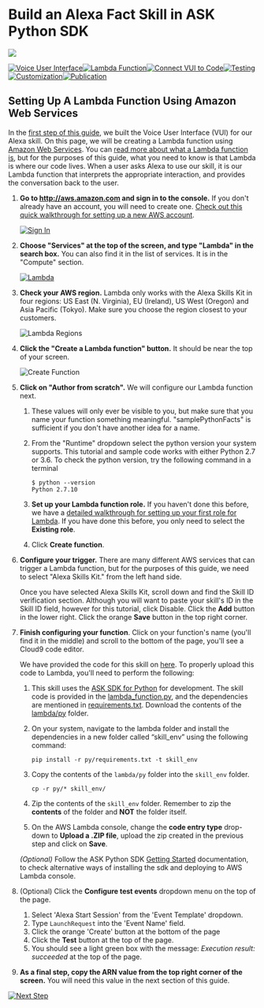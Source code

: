 # Build an Alexa Fact Skill in ASK Python SDK
<img src="https://m.media-amazon.com/images/G/01/mobile-apps/dex/alexa/alexa-skills-kit/tutorials/quiz-game/header._TTH_.png" />

[![Voice User Interface](https://m.media-amazon.com/images/G/01/mobile-apps/dex/alexa/alexa-skills-kit/tutorials/navigation/1-locked._TTH_.png)](./1-voice-user-interface.md)[![Lambda Function](https://m.media-amazon.com/images/G/01/mobile-apps/dex/alexa/alexa-skills-kit/tutorials/navigation/2-on._TTH_.png)](./2-lambda-function.md)[![Connect VUI to Code](https://m.media-amazon.com/images/G/01/mobile-apps/dex/alexa/alexa-skills-kit/tutorials/navigation/3-off._TTH_.png)](./3-connect-vui-to-code.md)[![Testing](https://m.media-amazon.com/images/G/01/mobile-apps/dex/alexa/alexa-skills-kit/tutorials/navigation/4-off._TTH_.png)](./4-testing.md)[![Customization](https://m.media-amazon.com/images/G/01/mobile-apps/dex/alexa/alexa-skills-kit/tutorials/navigation/5-off._TTH_.png)](./5-customization.md)[![Publication](https://m.media-amazon.com/images/G/01/mobile-apps/dex/alexa/alexa-skills-kit/tutorials/navigation/6-off._TTH_.png)](./6-publication.md)

## Setting Up A Lambda Function Using Amazon Web Services

In the [first step of this guide](1-voice-user-interface.md), we built the Voice User Interface (VUI) for our Alexa skill.  On this page, we will be creating a Lambda function using [Amazon Web Services](http://aws.amazon.com).  You can [read more about what a Lambda function is](http://aws.amazon.com/lambda), but for the purposes of this guide, what you need to know is that Lambda is where our code lives.  When a user asks Alexa to use our skill, it is our Lambda function that interprets the appropriate interaction, and provides the conversation back to the user.

1.  **Go to http://aws.amazon.com and sign in to the console.** If you don't already have an account, you will need to create one.  [Check out this quick walkthrough for setting up a new AWS account](https://github.com/alexa/alexa-cookbook/blob/master/aws/set-up-aws.md).

    [![Sign In](https://m.media-amazon.com/images/G/01/mobile-apps/dex/alexa/alexa-skills-kit/tutorials/general/2-1-sign-in-to-the-console._TTH_.png)](https://console.aws.amazon.com/console/home)

2.  **Choose "Services" at the top of the screen, and type "Lambda" in the search box.**  You can also find it in the list of services.  It is in the "Compute" section.

    [![Lambda](https://m.media-amazon.com/images/G/01/mobile-apps/dex/alexa/alexa-skills-kit/tutorials/general/2-2-services-lambda._TTH_.png)](https://console.aws.amazon.com/lambda/home)

3.  **Check your AWS region.** Lambda only works with the Alexa Skills Kit in four regions: US East (N. Virginia), EU (Ireland), US West (Oregon) and Asia Pacific (Tokyo).  Make sure you choose the region closest to your customers.

    ![Lambda Regions](https://m.media-amazon.com/images/G/01/mobile-apps/dex/alexa/alexa-skills-kit/tutorials/general/2-3-check-region._TTH_.png)

4.  **Click the "Create a Lambda function" button.** It should be near the top of your screen.

    ![Create Function](https://m.media-amazon.com/images/G/01/mobile-apps/dex/alexa/alexa-skills-kit/tutorials/general/2-4-create-a-lambda-function._TTH_.png)

5.  **Click on "Author from scratch".**  We will configure our Lambda function next.
    1. These values will only ever be visible to you, but make sure that you name your function something meaningful. "samplePythonFacts" is sufficient if you don't have another idea for a name.

    2. From the "Runtime" dropdown select the python version your system supports.  This tutorial and sample code works with either Python 2.7 or 3.6. To check the python version, try the following command in a terminal
        ```
        $ python --version
        Python 2.7.10
        ```

    3. **Set up your Lambda function role.**  If you haven't done this before, we have a [detailed walkthrough for setting up your first role for Lambda](https://github.com/alexa/alexa-cookbook/blob/master/guides/aws-security-and-setup/lambda-role.md).  If you have done this before, you only need to select the **Existing role**.

    4. Click **Create function**.

6.  **Configure your trigger.** There are many different AWS services that can trigger a Lambda function, but for the purposes of this guide, we need to select "Alexa Skills Kit." from the left hand side.

    Once you have selected Alexa Skills Kit, scroll down and find the Skill ID verification section.  Although you will want to paste your skill's ID in the Skill ID field, however for this tutorial, click Disable.  Click the **Add** button in the lower right.  Click the orange **Save** button in the top right corner.

7.  **Finish configuring your function**. Click on your function's name (you'll find it in the middle) and scroll to the bottom of the page, you'll see a Cloud9 code editor.

    We have provided the code for this skill on [here](../lambda/py). To properly upload this code to Lambda, you'll need to perform the following:
    
    1. This skill uses the [ASK SDK for Python](https://github.com/alexa/alexa-skills-kit-sdk-for-python) for development. The skill code is provided in the [lambda_function.py](../lambda/py/lambda_function.py), and the dependencies are mentioned in [requirements.txt](../lambda/py/requirements.txt). Download the contents of the [lambda/py](../lambda/py) folder. 
    2. On your system, navigate to the lambda folder and install the dependencies in a new folder called “skill_env” using the following command:
    
        ```
        pip install -r py/requirements.txt -t skill_env
        ```
        
    3. Copy the contents of the `lambda/py` folder into the `skill_env` folder. 
    
        ```
        cp -r py/* skill_env/
        ```
    
    4. Zip the contents of the `skill_env` folder. Remember to zip the **contents** of the folder and **NOT** the folder itself.
    5. On the AWS Lambda console, change the **code entry type** drop-down to **Upload a .ZIP file**, upload the zip created in the previous step and click on **Save**.
    
    *(Optional)* Follow the ASK Python SDK [Getting Started](https://alexa-skills-kit-python-sdk.readthedocs.io/en/latest/GETTING_STARTED.html#adding-the-ask-sdk-for-python-to-your-project) documentation, to check alternative ways of installing the sdk and deploying to AWS Lambda console.

8. (Optional) Click the **Configure test events** dropdown menu on the top of the page.
  
    1. Select 'Alexa Start Session' from the 'Event Template' dropdown.
    2. Type `LaunchRequest` into the 'Event Name' field.
    3. Click the orange 'Create' button at the bottom of the page
    4. Click the **Test** button at the top of the page.
    5. You should see a light green box with the message: *Execution result: succeeded* at the top of the page.

9. **As a final step, copy the ARN value from the top right corner of the screen.** You will need this value in the next section of this guide.

[![Next Step](https://m.media-amazon.com/images/G/01/mobile-apps/dex/alexa/alexa-skills-kit/tutorials/general/buttons/button_next_connect_vui_to_code._TTH_.png)](3-connect-vui-to-code.md)
